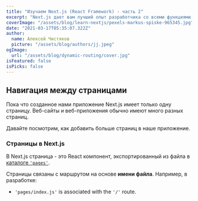 ```yaml
---
title: "Изучаем Next.js (React Framework) - часть 2"
excerpt: "Next.js дает вам лучший опыт разработчика со всеми функциями, необходимыми для производства: гибридный статический и серверный рендеринг, поддержка TypeScript, интеллектуальное связывание, предварительная выборка маршрута и многое другое. Конфигурация не требуется."
coverImage: "/assets/blog/learn-nextjs/pexels-markus-spiske-965345.jpg"
date: "2021-03-17T05:35:07.322Z"
author:
  name: Алексей Чистяков
  picture: "/assets/blog/authors/jj.jpeg"
ogImage:
  url: "/assets/blog/dynamic-routing/cover.jpg"
isFeatured: false
isPicks: false
---
```


## Навигация между страницами

Пока что созданное нами приложение Next.js имеет только одну страницу. Веб-сайты и веб-приложения обычно имеют много разных страниц.

Давайте посмотрим, как добавить больше страниц в наше приложение.

### Страницы в Next.js

В Next.js страница - это React компонент, экспортированный из файла в [каталоге `'pages'`](https://nextjs.org/docs/basic-features/pages).

Страницы связаны с маршрутом на основе **имени файла**. Например, в разработке:

- `'pages/index.js'` is associated with the `'/'` route.
